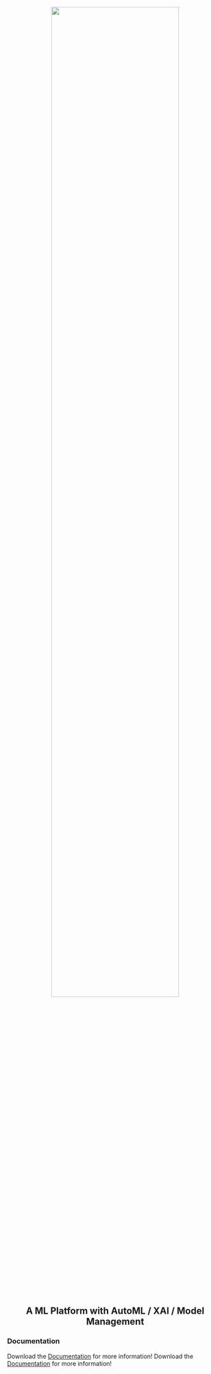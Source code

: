 <p align="center"><a href="https://github.com/yoonslab/omelet/"><img width=77% alt="" src="https://github.com/yoonslab/omelet/blob/master/docs/img/omelet.png?raw=true"></a></p>
<h2 align="center">A ML Platform with AutoML / XAI / Model Management</h2>


### Documentation

Download the [Documentation](https://github.com/yoonslab/omelet/raw/master/docs/omelet_keynote.pdf) for more information!
Download the [Documentation](https://github.com/yoonslab/omelet/blob/master/docs/omelet_keynote.pdf?raw_true) for more information!

